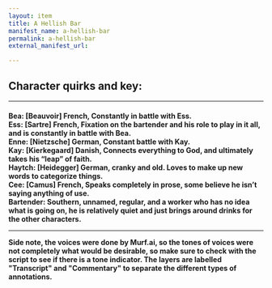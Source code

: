 ```yaml
---
layout: item
title: A Hellish Bar
manifest_name: a-hellish-bar
permalink: a-hellish-bar
external_manifest_url: 

---
```

<!-- Add an essay or interpretive material below this line,
using HTML or markdown.  Do not modify this file above this line -->
<h2><b>Character quirks and key:</b></h2>
<hr>
<h4>Bea: [Beauvoir] French, Constantly in battle with Ess.
<br>
Ess: [Sartre] French, Fixation on the bartender and his role to play in it all, and is constantly in battle with Bea. 
<br>
Enne: [Nietzsche] German, Constant battle with Kay. 
<br>
Kay: [Kierkegaard] Danish, Connects everything to God, and ultimately takes his “leap” of faith. 
<br>
Haytch: [Heidegger] German, cranky and old. Loves to make up new words to categorize things. 
<br>
Cee: [Camus] French, Speaks completely in prose, some believe he isn’t saying anything of use. 
<br>
Bartender: Southern, unnamed, regular, and a worker who has no idea what is going on, he is relatively quiet and just brings around drinks for the other characters. 
<hr>
Side note, the voices were done by Murf.ai, so the tones of voices were not completely what would be desirable, so make sure to check with the script to see if there is a tone indicator. The layers are labelled "Transcript" and "Commentary" to separate the different types of annotations. 

